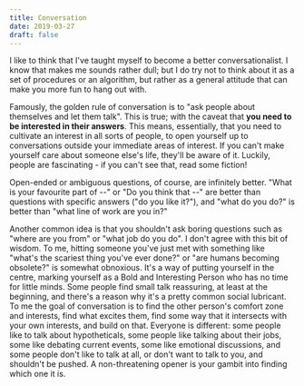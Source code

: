 ```yaml
---
title: Conversation
date: 2019-03-27
draft: false
---
```


I like to think that I've taught myself to become a better
conversationalist. I know that makes me sounds rather dull; but I do try
not to think about it as a set of procedures or an algorithm, but rather
as a general attitude that can make you more fun to hang out with.

Famously, the golden rule of conversation is to "ask people about
themselves and let them talk". This is true; with the caveat that **you
need to be interested in their answers**. This means, essentially, that
you need to cultivate an interest in all sorts of people, to open
yourself up to conversations outside your immediate areas of interest.
If you can't make yourself care about someone else's life, they'll be
aware of it. Luckily, people are fascinating - if you can't see that,
read some fiction!

Open-ended or ambiguous questions, of course, are infinitely better.
"What is your favourite part of --" or "Do you think that --" are better
than questions with specific answers ("do you like it?"), and "what do
you do?" is better than "what line of work are you in?"

Another common idea is that you shouldn't ask boring questions such as
"where are you from" or "what job do you do". I don't agree with this
bit of wisdom. To me, hitting someone you've just met with something
like "what's the scariest thing you've ever done?" or "are humans
becoming obsolete?" is somewhat obnoxious. It's a way of putting
yourself in the centre, marking yourself as a Bold and Interesting
Person who has no time for little minds. Some people find small talk
reassuring, at least at the beginning, and there's a reason why it's a
pretty common social lubricant. To me the goal of conversation is to
find the other person's comfort zone and interests, find what excites
them, find some way that it intersects with your own interests, and
build on that. Everyone is different: some people like to talk about
hypotheticals, some people like talking about their jobs, some like
debating current events, some like emotional discussions, and some
people don't like to talk at all, or don't want to talk to you, and
shouldn't be pushed. A non-threatening opener is your gambit into
finding which one it is.
